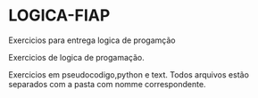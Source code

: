 # LOGICA-FIAP
Exercicios para entrega logica de progamção

Exercicios de logica de progamação.

Exercicios em pseudocodigo,python e text. Todos arquivos estão separados com a pasta com nomme correspondente.

